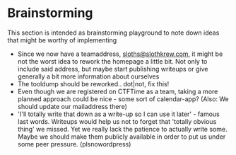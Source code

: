 # Brainstorming

This section is intended as brainstorming playground to note down ideas that might be worthy of implementing

 * Since we now have a teamaddress, sloths@slothkrew.com, it might be not the worst idea to rework the homepage a little bit. Not only to include said address, but maybe start publishing writeups or give generally a bit more information about ourselves
 * The tooldump should be reworked.. dot|not, fix this!
 * Even though we are registered on CTFTime as a team, taking a more planned approach could be nice - some sort of calendar-app? (Also: We should update our mailaddress there)
 * 'I'll totally write that down as a write-up so I can use it later' - famous last words. Writeups would help us not to forget that 'totally obvious thing' we missed. Yet we really lack the patience to actually write some. Maybe we should make them publicly available in order to put us under some peer pressure. (plsnowordpress)
